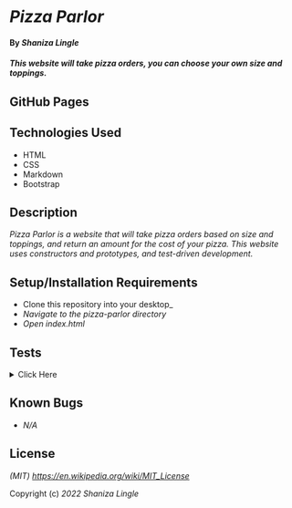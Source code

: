 # _Pizza Parlor_

#### By _Shaniza Lingle_

#### _This website will take pizza orders, you can choose your own size and toppings._

## GitHub Pages


## Technologies Used

* HTML
* CSS
* Markdown
* Bootstrap

## Description

_Pizza Parlor is a website that will take pizza orders based on size and toppings, and return an amount for the cost of your pizza. This website uses constructors and prototypes, and test-driven development._

## Setup/Installation Requirements
* Clone this repository into your desktop_
* _Navigate to the pizza-parlor directory_
* _Open index.html_

## Tests
<details>
<summary>Click Here
</summary>

Describe: PizzaDirectory()

Test 1: It should have a property called pizza that has a value of an empty array 
Code: 
let pizzaDirectory = new PizzaDirectory();
Expected Output: 
pizza = {};

Describe: Pizza();

Test 1: the pizza prototype will have an order property
Code: 
let pizzaDirectory = new PizzaDirectory();
let pizza = new pizza("Shaniza's order");
Expected Output:
pizza = {"Shaniza's order"};


Test 2: the pizza prototype will also have a size and toppings property
Code:
let pizzaDirectory = new PizzaDirectory();
let pizza = new pizza("Shaniza's order", "small", "pineapple");
Expected Output:
pizza = {order:"Shaniza's order", size:"small", toppings: "pineapple"};


Test 3: Toppings should take multiple inputs and create an array
Code:
let pizza = new pizza("Shaniza's order", "small", ["cheese", "pineapple"]);
Expected Ouput:
toppings: array 
  0: cheese;
  1: pineapple;

  
</details>

## Known Bugs

* _N/A_

## License

_(MIT) https://en.wikipedia.org/wiki/MIT_License_

Copyright (c) _2022_ _Shaniza Lingle_
